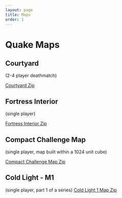 ```yaml
---
layout: page
title: Maps
order: 1
---
```

# Quake Maps

## Courtyard
(2-4 player deathmatch)

[Courtyard Zip](https://github.com/TheADrain/maps/blob/main/files/compact.zip)

## Fortress Interior
(single player)

[Fortress Interior Zip](https://github.com/TheADrain/maps/blob/main/files/fortress.zip)

## Compact Challenge Map
(single player, map built within a 1024 unit cube)

[Compact Challenge Map Zip](https://github.com/TheADrain/maps/blob/main/files//COMPACT.zip)

## Cold Light - M1
(single player, part 1 of a series)
[Cold Light 1 Map Zip](https://github.com/TheADrain/maps/blob/main/files//m1.zip)
